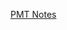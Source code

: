[PMT Notes](https://pmt.physicsandmathstutor.com/download/Computer-Science/A-level/Notes/AQA/09-Fundamentals-of-Communication-and-Networking/Advanced/9.3.%20The%20Internet%20-%20Advanced.pdf)



